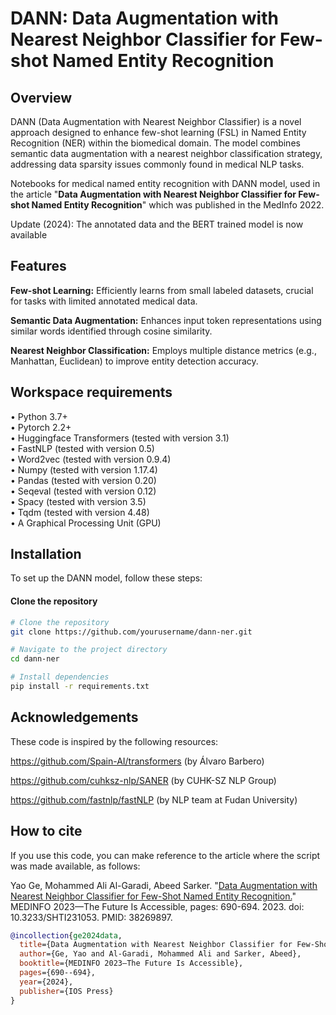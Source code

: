 # DANN: Data Augmentation with Nearest Neighbor Classifier for Few-shot Named Entity Recognition

## Overview

DANN (Data Augmentation with Nearest Neighbor Classifier) is a novel approach designed to enhance few-shot learning (FSL) in Named Entity Recognition (NER) within the biomedical domain. The model combines semantic data augmentation with a nearest neighbor classification strategy, addressing data sparsity issues commonly found in medical NLP tasks.

Notebooks for medical named entity recognition with DANN model, used in the article "**Data Augmentation with Nearest Neighbor Classifier for Few-shot Named Entity Recognition**" which was published in the MedInfo 2022.

Update (2024): The annotated data and the BERT trained model is now available

## Features

**Few-shot Learning:** Efficiently learns from small labeled datasets, crucial for tasks with limited annotated medical data.

**Semantic Data Augmentation:** Enhances input token representations using similar words identified through cosine similarity.

**Nearest Neighbor Classification:** Employs multiple distance metrics (e.g., Manhattan, Euclidean) to improve entity detection accuracy.

## Workspace requirements

• Python 3.7+  
• Pytorch 2.2+  
• Huggingface Transformers (tested with version 3.1)  
• FastNLP (tested with version 0.5)  
• Word2vec (tested with version 0.9.4)  
• Numpy (tested with version 1.17.4)  
• Pandas (tested with version 0.20)  
• Seqeval (tested with version 0.12)  
• Spacy (tested with version 3.5)  
• Tqdm (tested with version 4.48)  
• A Graphical Processing Unit (GPU)

## Installation

To set up the DANN model, follow these steps:
#### Clone the repository
```bash
# Clone the repository
git clone https://github.com/yourusername/dann-ner.git

# Navigate to the project directory
cd dann-ner

# Install dependencies
pip install -r requirements.txt
```
## Acknowledgements

These code is inspired by the following resources:

https://github.com/Spain-AI/transformers (by Álvaro Barbero)

https://github.com/cuhksz-nlp/SANER (by CUHK-SZ NLP Group)

https://github.com/fastnlp/fastNLP (by NLP team at Fudan University)

## How to cite

If you use this code, you can make reference to the article where the script was made available, as follows:

Yao Ge, Mohammed Ali Al-Garadi, Abeed Sarker. "[Data Augmentation with Nearest Neighbor Classifier for Few-Shot Named Entity Recognition.](https://ebooks.iospress.nl/doi/10.3233/SHTI231053)" MEDINFO 2023—The Future Is Accessible, pages: 690-694. 2023. doi: 10.3233/SHTI231053. PMID: 38269897.

```bibtex
@incollection{ge2024data,
  title={Data Augmentation with Nearest Neighbor Classifier for Few-Shot Named Entity Recognition},
  author={Ge, Yao and Al-Garadi, Mohammed Ali and Sarker, Abeed},
  booktitle={MEDINFO 2023—The Future Is Accessible},
  pages={690--694},
  year={2024},
  publisher={IOS Press}
}


